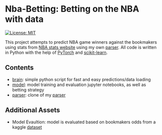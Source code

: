 # Nba-Betting: Betting on the NBA with data
[![License: MIT](https://img.shields.io/badge/License-MIT-yellow.svg)](https://opensource.org/licenses/MIT)

This project attempts to predict NBA game winners against the bookmakers using stats from [NBA stats website](https:/basketball-reference.com) using my own [parser](https://github.com/martosinc/nba-parser). All code is written in Python with the help of [PyTorch](https://pytorch.org/) and [scikit-learn](http://scikit-learn.org).
## Contents
- [brain](https://github.com/martosinc/betting/tree/main/brain): simple python script for fast and easy predictions/data loading
- [model](https://github.com/martosinc/betting/tree/main/model): model training and evaluation jupyter notebooks, as well as betting strategy
- [parser](https://github.com/martosinc/betting/tree/main/parser): clone of my [parser](https://github.com/martosinc/nba-parser)
## Additional Assets
- Model Evaultion: model is evaluated based on bookmakers odds from a kaggle [dataset](https://www.kaggle.com/datasets/erichqiu/nba-odds-and-scores)

